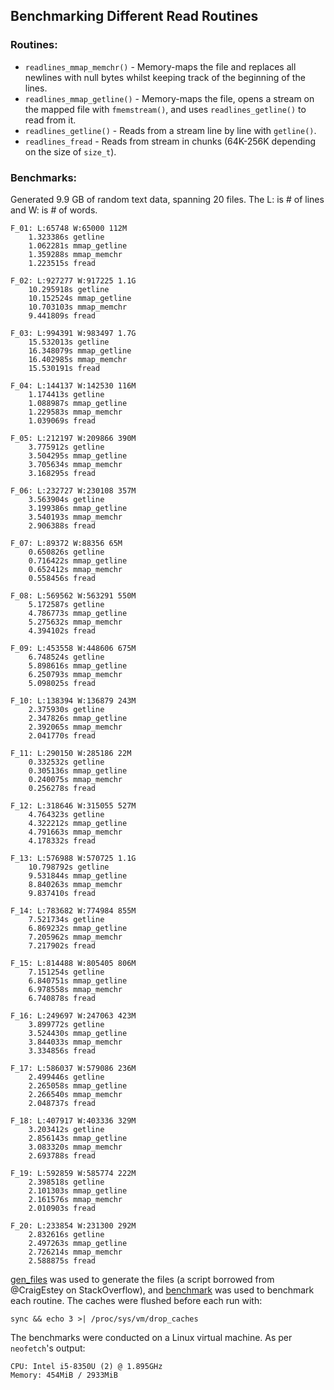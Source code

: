 ## Benchmarking Different Read Routines

### Routines:

* `readlines_mmap_memchr()`  - Memory-maps the file and replaces all newlines with null bytes whilst keeping track of the beginning of the lines. 
* `readlines_mmap_getline()` - Memory-maps the file, opens a stream on the mapped file with `fmemstream()`, and uses `readlines_getline()` to read from it.
* `readlines_getline()`      - Reads from a stream line by line with `getline()`.
* `readlines_fread`          - Reads from stream in chunks (64K-256K depending on the size of `size_t`).

### Benchmarks:

Generated 9.9 GB of random text data, spanning 20 files. The L: is # of lines and W: is # of words.

```none
F_01: L:65748 W:65000 112M
    1.323386s getline
    1.062281s mmap_getline
    1.359288s mmap_memchr
    1.223515s fread

F_02: L:927277 W:917225 1.1G
    10.295918s getline
    10.152524s mmap_getline
    10.703103s mmap_memchr
    9.441809s fread

F_03: L:994391 W:983497 1.7G
    15.532013s getline
    16.348079s mmap_getline
    16.402985s mmap_memchr
    15.530191s fread

F_04: L:144137 W:142530 116M
    1.174413s getline
    1.088987s mmap_getline
    1.229583s mmap_memchr
    1.039069s fread

F_05: L:212197 W:209866 390M
    3.775912s getline
    3.504295s mmap_getline
    3.705634s mmap_memchr
    3.168295s fread

F_06: L:232727 W:230108 357M
    3.563904s getline
    3.199386s mmap_getline
    3.540193s mmap_memchr
    2.906388s fread

F_07: L:89372 W:88356 65M
    0.650826s getline
    0.716422s mmap_getline
    0.652412s mmap_memchr
    0.558456s fread

F_08: L:569562 W:563291 550M
    5.172587s getline
    4.786773s mmap_getline
    5.275632s mmap_memchr
    4.394102s fread

F_09: L:453558 W:448606 675M
    6.748524s getline
    5.898616s mmap_getline
    6.250793s mmap_memchr
    5.098025s fread

F_10: L:138394 W:136879 243M
    2.375930s getline
    2.347826s mmap_getline
    2.392065s mmap_memchr
    2.041770s fread

F_11: L:290150 W:285186 22M
    0.332532s getline
    0.305136s mmap_getline
    0.240075s mmap_memchr
    0.256278s fread

F_12: L:318646 W:315055 527M
    4.764323s getline
    4.322212s mmap_getline
    4.791663s mmap_memchr
    4.178332s fread

F_13: L:576988 W:570725 1.1G
    10.798792s getline
    9.531844s mmap_getline
    8.840263s mmap_memchr
    9.837410s fread

F_14: L:783682 W:774984 855M
    7.521734s getline
    6.869232s mmap_getline
    7.205962s mmap_memchr
    7.217902s fread

F_15: L:814488 W:805405 806M
    7.151254s getline
    6.840751s mmap_getline
    6.978558s mmap_memchr
    6.740878s fread

F_16: L:249697 W:247063 423M
    3.899772s getline
    3.524430s mmap_getline
    3.844033s mmap_memchr
    3.334856s fread

F_17: L:586037 W:579086 236M
    2.499446s getline
    2.265058s mmap_getline
    2.266540s mmap_memchr
    2.048737s fread

F_18: L:407917 W:403336 329M
    3.203412s getline
    2.856143s mmap_getline
    3.083320s mmap_memchr
    2.693788s fread

F_19: L:592859 W:585774 222M
    2.398518s getline
    2.101303s mmap_getline
    2.161576s mmap_memchr
    2.010903s fread

F_20: L:233854 W:231300 292M
    2.832616s getline
    2.497263s mmap_getline
    2.726214s mmap_memchr
    2.588875s fread
```

[gen_files](gen_files) was used to generate the files (a script borrowed from
@CraigEstey on StackOverflow), and [benchmark](benchmark) 
was used to benchmark each routine. The caches were flushed before each run with:

```shell
sync && echo 3 >| /proc/sys/vm/drop_caches
```

The benchmarks were conducted on a Linux virtual machine. As per `neofetch`'s
output:

```none
CPU: Intel i5-8350U (2) @ 1.895GHz
Memory: 454MiB / 2933MiB
```

